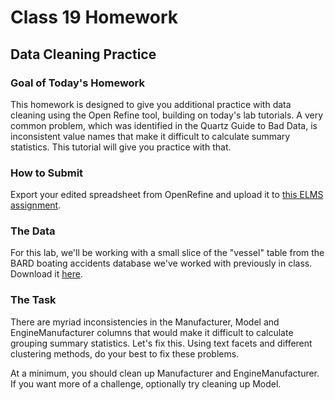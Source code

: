 # Class 19 Homework
## Data Cleaning Practice

### Goal of Today's Homework

This homework is designed to give you additional practice with data cleaning using the Open Refine tool, building on today's lab tutorials. A very common problem, which was identified in the Quartz Guide to Bad Data, is inconsistent value names that make it difficult to calculate summary statistics.  This tutorial will give you practice with that.

### How to Submit

Export your edited spreadsheet from OpenRefine and upload it to [this ELMS assignment](https://umd.instructure.com/courses/1259604/assignments/4812003?module_item_id=9445319).

### The Data

For this lab, we'll be working with a small slice of the "vessel" table from the BARD boating accidents database we've worked with previously in class. Download it [here](vessels.xlsx).

### The Task

There are myriad inconsistencies in the Manufacturer, Model and EngineManufacturer columns that would make it difficult to calculate grouping summary statistics.  Let's fix this.  Using text facets and different clustering methods, do your best to fix these problems.

At a minimum, you should clean up Manufacturer and EngineManufacturer. If you want more of a challenge, optionally try cleaning up Model.   
